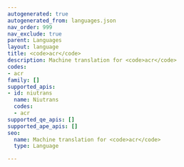 ```yaml
---
autogenerated: true
autogenerated_from: languages.json
nav_order: 999
nav_exclude: true
parent: Languages
layout: language
title: <code>acr</code>
description: Machine translation for <code>acr</code>
codes:
- acr
family: []
supported_apis:
- id: niutrans
  name: Niutrans
  codes:
  - acr
supported_qe_apis: []
supported_ape_apis: []
seo:
  name: Machine translation for <code>acr</code>
  type: Language

---
```


